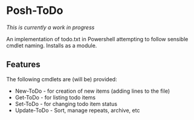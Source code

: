 # Posh-ToDo

*This is currently a work in progress*

An implementation of todo.txt in Powershell attempting to follow sensible cmdlet naming. Installs as a module.

## Features

The following cmdlets are (will be) provided:

* New-ToDo - for creation of new items (adding lines to the file)
* Get-ToDo - for listing todo items
* Set-ToDo - for changing todo item status
* Update-ToDo - Sort, manage repeats, archive, etc